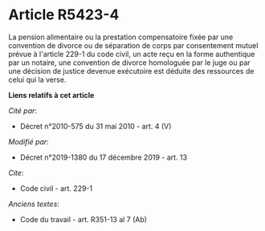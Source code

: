 # Article R5423-4

La pension alimentaire ou la prestation compensatoire fixée par une convention de divorce ou de séparation de corps par
consentement mutuel prévue à l'article 229-1 du code civil, un acte reçu en la forme authentique par un notaire, une
convention de divorce homologuée par le juge ou par une décision de justice devenue exécutoire est déduite des ressources de
celui qui la verse.

**Liens relatifs à cet article**

_Cité par_:

  - Décret n°2010-575 du 31 mai 2010 - art. 4 (V)

_Modifié par_:

  - Décret n°2019-1380 du 17 décembre 2019 - art. 13

_Cite_:

  - Code civil - art. 229-1

_Anciens textes_:

  - Code du travail - art. R351-13 al 7 (Ab)
